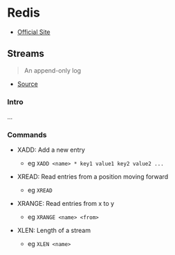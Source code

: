 # Redis

- [Official Site](https://redis.io/)

## Streams

> An append-only log

- [Source](https://redis.io/docs/data-types/streams/)

### Intro

...

### Commands

- XADD: Add a new entry

  - eg `XADD <name> * key1 value1 key2 value2 ...`

- XREAD: Read entries from a position moving forward

  - eg `XREAD `

- XRANGE: Read entries from x to y

  - eg `XRANGE <name> <from>`

- XLEN: Length of a stream

  - eg `XLEN <name>`
